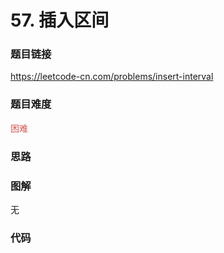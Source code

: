 # 57. 插入区间

### 题目链接

https://leetcode-cn.com/problems/insert-interval

### 题目难度

<font color=#D9534F>困难</font>

### 思路



### 图解

无

### 代码

```python
```